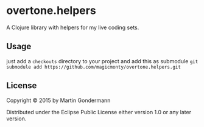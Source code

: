# overtone.helpers

A Clojure library with helpers for my live coding sets.

## Usage
just add a `checkouts` directory to your project
and add this as submodule `git submodule add https://github.com/magicmonty/overtone.helpers.git`

## License

Copyright © 2015 by Martin Gondermann

Distributed under the Eclipse Public License either version 1.0 or any later version.
